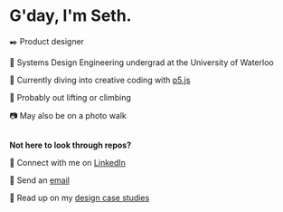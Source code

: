 # G'day, I'm Seth.

✒️ Product designer

🚀 Systems Design Engineering undergrad at the University of Waterloo

🎨 Currently diving into creative coding with [p5.js](https://p5js.org/)

💪 Probably out lifting or climbing

📷 May also be on a photo walk
##
**Not here to look through repos?**

💬 Connect with me on [LinkedIn](https://www.linkedin.com/in/sethvm)

📧 Send an [email](mailto:sethvm64@gmail.com?cc=svmoreno@uwaterloo.ca)

📂 Read up on my [design case studies](https://sethvm.com)

<!--
[![Seth's GitHub stats](https://github-readme-stats.vercel.app/api?username=sethvm&show_icons=true&theme=dark)](https://github.com/anuraghazra/github-readme-stats)
-->

<!--
[![Top Langs](https://github-readme-stats.vercel.app/api/top-langs/?username=sethvm)](https://github.com/anuraghazra/github-readme-stats)
-->

<!--
**sethvm/sethvm** is a ✨ _special_ ✨ repository because its `README.md` (this file) appears on your GitHub profile.

Here are some ideas to get you started:

- 🔭 I’m currently working on ...
- 🌱 I’m currently learning ...
- 👯 I’m looking to collaborate on ...
- 🤔 I’m looking for help with ...
- 💬 Ask me about ...
- 📫 How to reach me: ...
- 😄 Pronouns: ...
- ⚡ Fun fact: ...
-->
